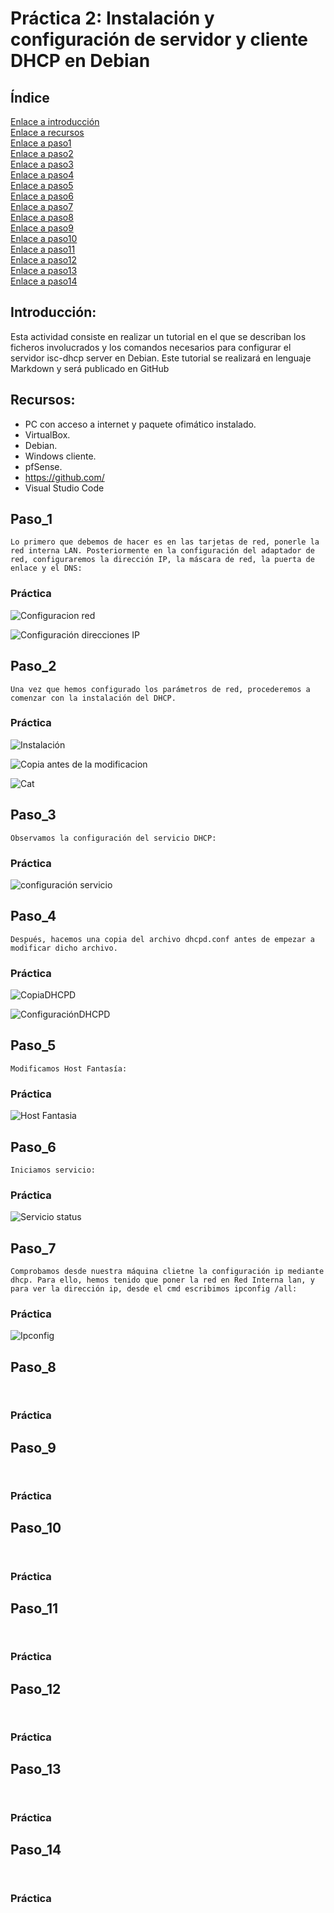 # Práctica 2: Instalación y configuración de servidor y cliente DHCP en Debian
## Índice
[Enlace a introducción](#introducción)   
[Enlace a recursos](#recursos)    
[Enlace a paso1](#paso1)  
[Enlace a paso2](#paso2)  
[Enlace a paso3](#paso3)  
[Enlace a paso4](#paso4)  
[Enlace a paso5](#paso5)   
[Enlace a paso6](#paso6)  
[Enlace a paso7](#paso7)  
[Enlace a paso8](#paso8)  
[Enlace a paso9](#paso9)  
[Enlace a paso10](#paso10)  
[Enlace a paso11](#paso11)  
[Enlace a paso12](#paso12)  
[Enlace a paso13](#paso13)  
[Enlace a paso14](#paso14)  

## Introducción:

Esta actividad consiste en realizar un tutorial en el que se describan los ficheros involucrados y los comandos necesarios para configurar el servidor isc-dhcp server en Debian. Este tutorial se realizará en lenguaje Markdown y será publicado en GitHub

## Recursos:
* PC con acceso a internet y paquete ofimático instalado.
* VirtualBox.
* Debian. 
* Windows cliente.
* pfSense.
* https://github.com/
* Visual Studio Code

## Paso_1
``` 
Lo primero que debemos de hacer es en las tarjetas de red, ponerle la red interna LAN. Posteriormente en la configuración del adaptador de red, configuraremos la dirección IP, la máscara de red, la puerta de enlace y el DNS:
``` 
### Práctica
![Configuracion red](files/CapturaRed.png "Imagen Captura de red")

![Configuración direcciones IP](files/CapturaConfIP.PNG)

## Paso_2
``` 
Una vez que hemos configurado los parámetros de red, procederemos a comenzar con la instalación del DHCP.
``` 
### Práctica
![Instalación](files/CapturaInstalacion.PNG)

![Copia antes de la modificacion](files/CapturaCopia.PNG)

![Cat](files/CapturaCatEnp0s3.PNG)

## Paso_3
``` 
Observamos la configuración del servicio DHCP:
``` 
### Práctica
![configuración servicio](files/CapturaConfServicioDHCP.PNG)
## Paso_4
``` 
Después, hacemos una copia del archivo dhcpd.conf antes de empezar a modificar dicho archivo.

``` 
### Práctica
![CopiaDHCPD](files/CapturaCopiaDHCPD.PNG)

![ConfiguraciónDHCPD](files/CapturaConfDHCPD.PNG)
## Paso_5
``` 
Modificamos Host Fantasía:

``` 
### Práctica
![Host Fantasia](files/CapturaHost.PNG)
## Paso_6
``` 
Iniciamos servicio:
``` 
### Práctica
![Servicio status](files/Capturaactive.PNG)
## Paso_7
``` 
Comprobamos desde nuestra máquina clietne la configuración ip mediante dhcp. Para ello, hemos tenido que poner la red en Red Interna lan, y para ver la dirección ip, desde el cmd escribimos ipconfig /all:
``` 
### Práctica
![Ipconfig](files/Capturaipconfig.PNG)
## Paso_8
``` 


``` 
### Práctica

## Paso_9
``` 


``` 
### Práctica

## Paso_10
``` 


``` 
### Práctica

## Paso_11
``` 


``` 
### Práctica

## Paso_12
``` 


``` 
### Práctica

## Paso_13
``` 


``` 
### Práctica

## Paso_14
``` 


``` 
### Práctica